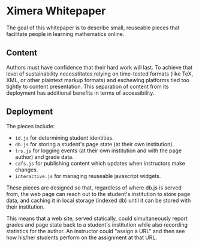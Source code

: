 # Ximera Whitepaper

The goal of this whitepaper is to describe small, reuseable pieces
that facilitate people in learning mathematics online.

## Content

Authors must have confidence that their hard work will last.  To
achieve that level of sustainability necesstitates relying on
time-tested formats (like TeX, XML, or other plaintext markup formats)
and eschewing platforms tied too tightly to content presentation.
This separation of content from its deployment has additional benefits
in terms of accessibility.

## Deployment

The pieces include:

* `id.js` for determining student identities.
* `db.js` for storing a student's page state (at their own institution).
* `lrs.js` for logging events (at their own institution and with the page author) and grade data.
* `cafs.js` for publishing content which updates when instructors make changes.
* `interactive.js` for managing reuseable javascript widgets.

These pieces are designed so that, regardless of where db.js is served
from, the web page can reach out to the student's institution to store
page data, and caching it in local storage (indexed db) until it can
be stored with their institution.

This means that a web site, served statically, could simultaneously
report grades and page state back to a student's institution while
also recording statistics for the author.  An instructor could "assign
a URL" and then see how his/her students perform on the assignment at
that URL.
